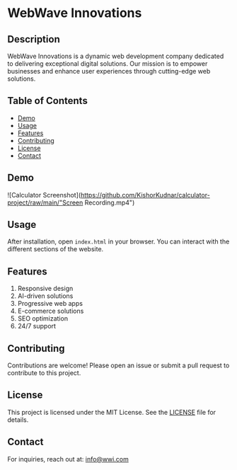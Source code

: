# WebWave Innovations

## Description
WebWave Innovations is a dynamic web development company dedicated to delivering exceptional digital solutions. Our mission is to empower businesses and enhance user experiences through cutting-edge web solutions.

## Table of Contents
- [Demo](#demo)
- [Usage](#usage)
- [Features](#features)
- [Contributing](#contributing)
- [License](#license)
- [Contact](#contact)

## Demo
![Calculator Screenshot](https://github.com/KishorKudnar/calculator-project/raw/main/"Screen Recording.mp4")

## Usage
After installation, open `index.html` in your browser. You can interact with the different sections of the website.

## Features

1. Responsive design
2. AI-driven solutions
3. Progressive web apps
4. E-commerce solutions
5. SEO optimization
6. 24/7 support

## Contributing
Contributions are welcome! Please open an issue or submit a pull request to contribute to this project.

## License
This project is licensed under the MIT License. See the [LICENSE](LICENSE) file for details.

## Contact
For inquiries, reach out at: [info@wwi.com](mailto:info@wwi.com)
